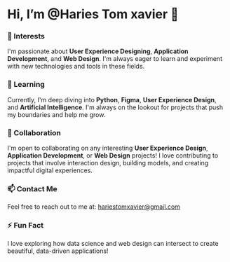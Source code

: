 # Hi, I’m @Haries Tom xavier 👋

### 👀 Interests
I'm passionate about **User Experience Designing**, **Application Development**, and **Web Design**. I'm always eager to learn and experiment with new technologies and tools in these fields.

### 🌱 Learning
Currently, I'm deep diving into **Python**, **Figma**, **User Experience Design**, and **Artificial Intelligence**. I'm always on the lookout for projects that push my boundaries and help me grow.

### 💞️ Collaboration
I'm open to collaborating on any interesting **User Experience Design**, **Application Development**, or **Web Design** projects! I love contributing to projects that involve interaction design, building models, and creating impactful digital experiences.

### 📫 Contact Me
Feel free to reach out to me at: [hariestomxavier@gmail.com](mailto:hariestomxavier@gmail.com)

### ⚡ Fun Fact
I love exploring how data science and web design can intersect to create beautiful, data-driven applications!
